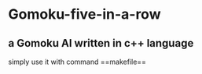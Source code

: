 # Gomoku-five-in-a-row
a Gomoku AI written in c++ language
---
simply use it with command
==makefile==

